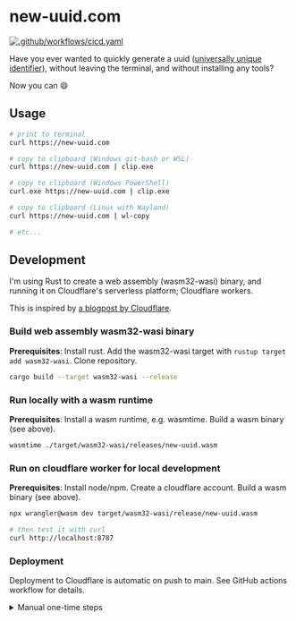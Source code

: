 # new-uuid.com

[![.github/workflows/cicd.yaml](https://github.com/christianfosli/new-uuid.com/actions/workflows/cicd.yaml/badge.svg)](https://github.com/christianfosli/new-uuid.com/actions/workflows/cicd.yaml)

Have you ever wanted to quickly generate a uuid
([universally unique identifier](https://en.m.wikipedia.org/wiki/Universally_unique_identifier)),
without leaving the terminal, and without installing any tools?

Now you can :smile:

## Usage

```sh
# print to terminal
curl https://new-uuid.com

# copy to clipboard (Windows git-bash or WSL)
curl https://new-uuid.com | clip.exe

# copy to clipboard (Windows PowerShell)
curl.exe https://new-uuid.com | clip.exe

# copy to clipboard (Linux with Wayland)
curl https://new-uuid.com | wl-copy

# etc...
```

## Development

I'm using Rust to create a web assembly (wasm32-wasi) binary,
and running it on Cloudflare's serverless platform; Cloudflare workers.

This is inspired by [a blogpost by Cloudflare](https://blog.cloudflare.com/announcing-wasi-on-workers).

### Build web assembly wasm32-wasi binary

**Prerequisites**: Install rust. Add the wasm32-wasi target with `rustup target add wasm32-wasi`. Clone repository.

```sh
cargo build --target wasm32-wasi --release
```

### Run locally with a wasm runtime

**Prerequisites**: Install a wasm runtime, e.g. wasmtime. Build a wasm binary (see above).

```sh
wasmtime ./target/wasm32-wasi/releases/new-uuid.wasm
```

### Run on cloudflare worker for local development

**Prerequisites**: Install node/npm. Create a cloudflare account. Build a wasm binary (see above).

```sh
npx wrangler@wasm dev target/wasm32-wasi/release/new-uuid.wasm

# then test it with curl
curl http://localhost:8787
```

### Deployment

Deployment to Cloudflare is automatic on push to main.
See GitHub actions workflow for details.

<details>
<summary>Manual one-time steps</summary>
<ul>
<li>Buy new-uuid.com domain</li>
<li>Add new-uuid.com as a website in Cloudflare with free plan</li>
<li>Follow the suggested steps for DNS configuration and updating the
  domain registrar to use Cloudflare's name servers</li>
<li>Generate API token in Cloudflare</li>
<li>Add the API token and Account ID to GitHub actions secrets</li>
<li>Add custom domain for workers through Cloudflare dashboard</li>
</ul>
</details>
